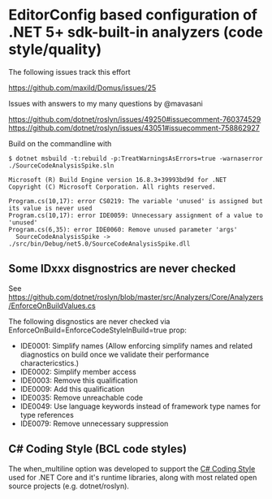 # EditorConfig based configuration of .NET 5+ sdk-built-in analyzers (code style/quality)

The following issues track this effort

https://github.com/maxild/Domus/issues/25

Issues with answers to my many questions by @mavasani

https://github.com/dotnet/roslyn/issues/49250#issuecomment-760374529
https://github.com/dotnet/roslyn/issues/43051#issuecomment-758862927

Build on the commandline with

```
$ dotnet msbuild -t:rebuild -p:TreatWarningsAsErrors=true -warnaserror ./SourceCodeAnalysisSpike.sln

Microsoft (R) Build Engine version 16.8.3+39993bd9d for .NET
Copyright (C) Microsoft Corporation. All rights reserved.

Program.cs(10,17): error CS0219: The variable 'unused' is assigned but its value is never used
Program.cs(10,17): error IDE0059: Unnecessary assignment of a value to 'unused'
Program.cs(6,35): error IDE0060: Remove unused parameter 'args'
  SourceCodeAnalysisSpike -> ./src/bin/Debug/net5.0/SourceCodeAnalysisSpike.dll
```

## Some IDxxx disgnostrics are never checked

See https://github.com/dotnet/roslyn/blob/master/src/Analyzers/Core/Analyzers/EnforceOnBuildValues.cs

The following disgnostics are never checked via EnforceOnBuild=EnforceCodeStyleInBuild=true prop:

- IDE0001: Simplify names (Allow enforcing simplify names and related diagnostics on build once we validate their performance charactericstics.)
- IDE0002: Simplify member access
- IDE0003: Remove this qualification
- IDE0009: Add this qualification
- IDE0035: Remove unreachable code
- IDE0049: Use language keywords instead of framework type names for type references
- IDE0079: Remove unnecessary suppression

## C# Coding Style (BCL code styles)

The when_multiline option was developed to support the [C# Coding Style](https://github.com/dotnet/runtime/blob/master/docs/coding-guidelines/coding-style.md) used for .NET Core and it's runtime libraries, along with most related open source projects (e.g. dotnet/roslyn).

